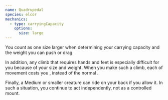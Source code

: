```yaml
---
name: Quadrupedal
species: elcor
mechanics:
  - type: carryingCapacity
    options:
      size: large
---
```

You count as one size larger when determining your carrying capacity and the weight you can push or drag.

In addition, any climb that requires hands and feet is especially difficult for you because of your size and weight. 
When you make such a climb, each <me-distance length="1" /> of movement costs you 
<me-distance length="4" override="extra {metric}"/>, instead of the normal <me-distance length="1" override="extra {metric}"/>.

Finally, a Medium or smaller creature can ride on your back if you allow it. In such a situation, you continue 
to act independently, not as a controlled mount.
